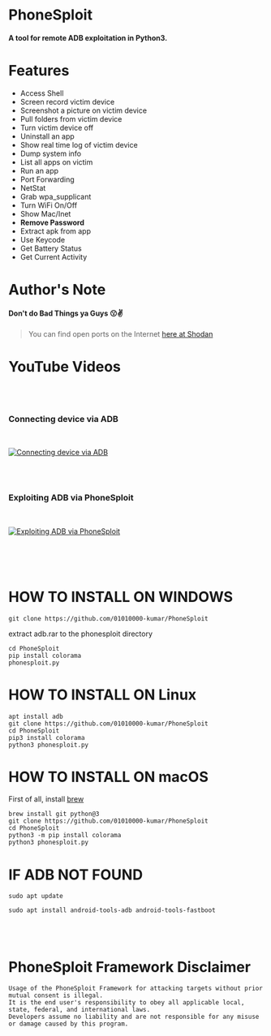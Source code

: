 # PhoneSploit
#### A tool for remote ADB exploitation in Python3.

# Features
* Access Shell
* Screen record victim device
* Screenshot a picture on victim device
* Pull folders from victim device
* Turn victim device off
* Uninstall an app
* Show real time log of victim device
* Dump system info
* List all apps on victim
* Run an app
* Port Forwarding
* NetStat
* Grab wpa_supplicant
* Turn WiFi On/Off
* Show Mac/Inet
* __Remove Password__
* Extract apk from app  
* Use Keycode   
* Get Battery Status
* Get Current Activity

# Author's Note

#### Don't do Bad Things ya Guys :kissing::v:

> You can find open ports on the Internet [here at Shodan](https://www.shodan.io/search?query=android+debug+bridge+product%3A”Android+Debug+Bridge”)

# YouTube Videos
<br>
<br>

### Connecting device via ADB
<br>

[![Connecting device via ADB](https://img.youtube.com/vi/OlhCAX1qBQo/0.jpg)](http://www.youtube.com/watch?v=OlhCAX1qBQo)

<br>
<br>

### Exploiting ADB via PhoneSploit

<br>

[![Exploiting ADB via PhoneSploit](https://img.youtube.com/vi/ONHxcGMdkM0/0.jpg)](http://www.youtube.com/watch?v=ONHxcGMdkM0)

<br>
<br>
<br>

# HOW TO INSTALL ON WINDOWS
```
git clone https://github.com/01010000-kumar/PhoneSploit
```
extract adb.rar to the phonesploit directory 
```
cd PhoneSploit
pip install colorama
phonesploit.py
```

# HOW TO INSTALL ON Linux
```
apt install adb
git clone https://github.com/01010000-kumar/PhoneSploit
cd PhoneSploit
pip3 install colorama
python3 phonesploit.py
```

# HOW TO INSTALL ON macOS
First of all, install [brew](https://brew.sh)
```
brew install git python@3
git clone https://github.com/01010000-kumar/PhoneSploit
cd PhoneSploit
python3 -m pip install colorama
python3 phonesploit.py
```

# IF ADB NOT FOUND
```shell
sudo apt update

sudo apt install android-tools-adb android-tools-fastboot

```

<br>
<br>

# PhoneSploit Framework Disclaimer
```
Usage of the PhoneSploit Framework for attacking targets without prior mutual consent is illegal.
It is the end user's responsibility to obey all applicable local, state, federal, and international laws.
Developers assume no liability and are not responsible for any misuse or damage caused by this program.
```
